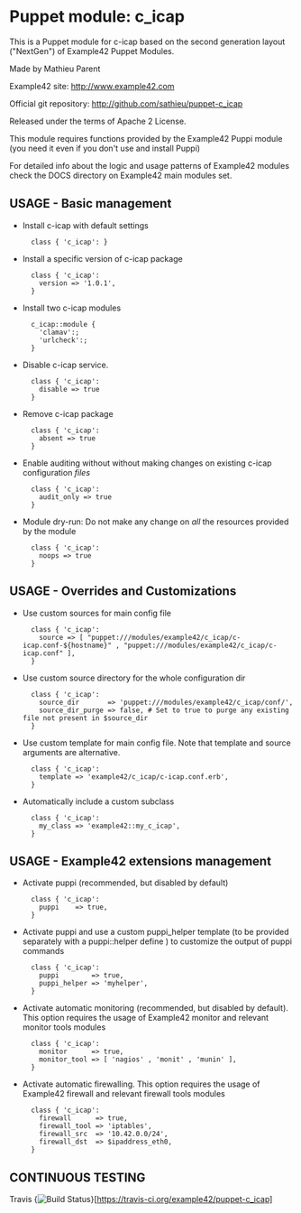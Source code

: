 # Puppet module: c_icap

This is a Puppet module for c-icap based on the second generation layout ("NextGen") of Example42 Puppet Modules.

Made by Mathieu Parent

Example42 site: http://www.example42.com

Official git repository: http://github.com/sathieu/puppet-c_icap

Released under the terms of Apache 2 License.

This module requires functions provided by the Example42 Puppi module (you need it even if you don't use and install Puppi)

For detailed info about the logic and usage patterns of Example42 modules check the DOCS directory on Example42 main modules set.


## USAGE - Basic management

* Install c-icap with default settings

        class { 'c_icap': }

* Install a specific version of c-icap package

        class { 'c_icap':
          version => '1.0.1',
        }

* Install two c-icap modules

        c_icap::module {
          'clamav':;
          'urlcheck':;
        }

* Disable c-icap service.

        class { 'c_icap':
          disable => true
        }

* Remove c-icap package

        class { 'c_icap':
          absent => true
        }

* Enable auditing without without making changes on existing c-icap configuration *files*

        class { 'c_icap':
          audit_only => true
        }

* Module dry-run: Do not make any change on *all* the resources provided by the module

        class { 'c_icap':
          noops => true
        }


## USAGE - Overrides and Customizations
* Use custom sources for main config file 

        class { 'c_icap':
          source => [ "puppet:///modules/example42/c_icap/c-icap.conf-${hostname}" , "puppet:///modules/example42/c_icap/c-icap.conf" ],
        }


* Use custom source directory for the whole configuration dir

        class { 'c_icap':
          source_dir       => 'puppet:///modules/example42/c_icap/conf/',
          source_dir_purge => false, # Set to true to purge any existing file not present in $source_dir
        }

* Use custom template for main config file. Note that template and source arguments are alternative. 

        class { 'c_icap':
          template => 'example42/c_icap/c-icap.conf.erb',
        }

* Automatically include a custom subclass

        class { 'c_icap':
          my_class => 'example42::my_c_icap',
        }


## USAGE - Example42 extensions management 
* Activate puppi (recommended, but disabled by default)

        class { 'c_icap':
          puppi    => true,
        }

* Activate puppi and use a custom puppi_helper template (to be provided separately with a puppi::helper define ) to customize the output of puppi commands 

        class { 'c_icap':
          puppi        => true,
          puppi_helper => 'myhelper', 
        }

* Activate automatic monitoring (recommended, but disabled by default). This option requires the usage of Example42 monitor and relevant monitor tools modules

        class { 'c_icap':
          monitor      => true,
          monitor_tool => [ 'nagios' , 'monit' , 'munin' ],
        }

* Activate automatic firewalling. This option requires the usage of Example42 firewall and relevant firewall tools modules

        class { 'c_icap':       
          firewall      => true,
          firewall_tool => 'iptables',
          firewall_src  => '10.42.0.0/24',
          firewall_dst  => $ipaddress_eth0,
        }


## CONTINUOUS TESTING

Travis {<img src="https://travis-ci.org/example42/puppet-c_icap.png?branch=master" alt="Build Status" />}[https://travis-ci.org/example42/puppet-c_icap]
